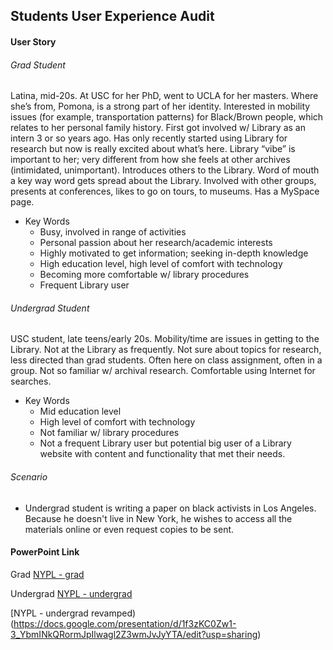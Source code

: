 ## Students User Experience Audit

#### User Story
###### Grad Student
Latina, mid-20s. At USC for her PhD, went to UCLA for her masters. Where she’s from, Pomona, is a strong part of her identity. Interested in mobility issues (for example, transportation patterns) for Black/Brown people, which relates to her personal family history. First got involved w/ Library as an intern 3 or so years ago. Has only recently started using Library for research but now is really excited about what’s here. Library “vibe” is important to her; very different from how she feels at other archives (intimidated, unimportant). Introduces others to the Library. Word of mouth a key way word gets spread about the Library. Involved with other groups, presents at conferences, likes to go on tours, to museums. Has a MySpace page.

* Key Words
    * Busy, involved in range of activities
    * Personal passion about her research/academic interests
    * Highly motivated to get information; seeking in-depth knowledge
    * High education level, high level of comfort with technology
    * Becoming more comfortable w/ library procedures
    * Frequent Library user

###### Undergrad Student
USC student, late teens/early 20s. Mobility/time are issues in getting to the Library. Not at the Library as frequently. Not sure about topics for research, less directed than grad students. Often here on class assignment, often in a group. Not so familiar w/ archival research. Comfortable using Internet for searches.

* Key Words
    * Mid education level
    * High level of comfort with technology
    * Not familiar w/ library procedures
    * Not a frequent Library user but potential big user of a Library website with content and functionality that met their needs.

###### Scenario
* Undergrad student is writing a paper on black activists in Los Angeles. Because he doesn't live in New York, he wishes to access all the materials online or even request copies to be sent.

#### PowerPoint Link
Grad
[NYPL - grad](https://docs.google.com/presentation/d/1tdX43hLrhQf-NXuiMEhdlwnIOfFWe8zgysp0I5Q1oIE/edit?usp=sharing)

Undergrad
[NYPL - undergrad](https://docs.google.com/presentation/d/1LOYj9bAoxoY1qZswQQnO2IAHO6K07Ui889l7o0hTD6g/edit?usp=sharing)

[NYPL - undergrad revamped)(https://docs.google.com/presentation/d/1f3zKC0Zw1-3_YbmINkQRormJpIlwagl2Z3wmJvJyYTA/edit?usp=sharing)
